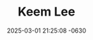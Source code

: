 ---
layout: cast
date: 2025-03-01 21:25:08 -0630
categories: actor

# Site Attributes
title: "Keem Lee"
permalink: "/cast/Keem_Lee"

# Actor/Actress Attributes
thumbnail: "/assets/images/cast_thumbnails/Keem Lee.jpeg"
---